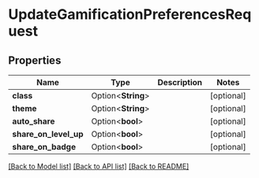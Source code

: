 # UpdateGamificationPreferencesRequest

## Properties

Name | Type | Description | Notes
------------ | ------------- | ------------- | -------------
**class** | Option<**String**> |  | [optional]
**theme** | Option<**String**> |  | [optional]
**auto_share** | Option<**bool**> |  | [optional]
**share_on_level_up** | Option<**bool**> |  | [optional]
**share_on_badge** | Option<**bool**> |  | [optional]

[[Back to Model list]](../README.md#documentation-for-models) [[Back to API list]](../README.md#documentation-for-api-endpoints) [[Back to README]](../README.md)


